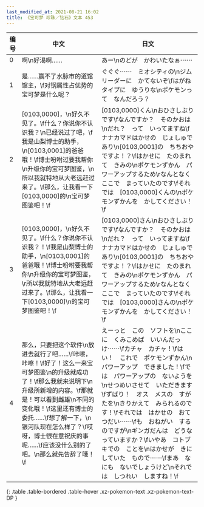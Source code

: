 ```yaml
---
last_modified_at: 2021-08-21 16:02
title: 《宝可梦 珍珠／钻石》文本 453
---
```

| 编号 | 中文 | 日文 |
| ---- | ---- | ---- |
| 0 | 啊\n好渴啊…… | あー\nのどが　かわいたなぁ⋯⋯ |
| 1 | 是……赢不了水脉市的道馆馆主，\f对钢属性占优势的宝可梦是什么呢？ | ぐぐぐ⋯⋯　ミオシティの\nジムリーダーに　かてないぞ\fはがねタイプに　ゆうりな\nポケモンって　なんだろう？ |
| 2 | [0103,0000]，\n好久不见了。\f什么？你说你不认识我？\n已经说过了吧，\f我是山梨博士的助手，\n[0103,0001]的爸爸哦！\f博士吩咐过要我帮你\n升级你的宝可梦图鉴，\n所以我就特地从大老远赶过来了。\f那么，让我看一下[0103,0000]的\n宝可梦图鉴吧！\f | [0103,0000]くん\nおひさしぶりです\fなんですか？　そのかおは\nだれ？　って　いってますね\fナナカマドはかせの　じょしゅであり\n[0103,0001]の　ちちおや　ですよ！？\fはかせに　たのまれて　きみの\nポケモンずかん　パワーアップするため\rなんとなく　ここで　まっていたのです\fそれでは　[0103,0000]くんの\nポケモンずかんを　かしてください！\f |
| 3 | [0103,0000]，\n好久不见了。\f什么？你说你不认识我？！\f我是山梨博士的助手，\n[0103,0001]的爸爸哦！\f博士吩咐要我帮你\n升级你的宝可梦图鉴，\r所以我就特地从大老远赶过来了。\f那么，让我看一下[0103,0000]\n的宝可梦图鉴吧！\f | [0103,0000]さん\nおひさしぶりです\fなんですか？　そのかおは\nだれ？　って　いってますね\fナナカマドはかせの　じょしゅであり\n[0103,0001]の　ちちおや　ですよ！？\fはかせに　たのまれて　きみの\nポケモンずかん　パワーアップするため\rなんとなく　ここで　まっていたのです\fそれでは　[0103,0000]さんの\nポケモンずかんを　かしてください！\f |
| 4 | 那么，只要把这个软件\n放进去就行了吧……\f咔嚓，咔嚓！\f好了！这么一来宝可梦图鉴\n的升级就成功了！\f那么我就来说明下\n升级所新增的内容。\f那就是！可以看到雌雄\n不同的变化哦！\f这里还有博士的委托……\f想了解一下，\n银河队现在怎么样了？\f哎呀，博士很在意祝庆的事呢……\f应该没什么别的了吧。\n那么就先告辞了哦！\f | えーっと　この　ソフトを\nここに　くみこめば　いいんだっけ⋯⋯\fカチャ　カチャ！\fはい！　これで　ポケモンずかん\nパワーアップ　できました！\fでは　パワーアップの　ないようを\nせつめいさせて　いただきます\fずばり！　オス　メスの　すがたを\nきりかえて　みられるのです！\fそれでは　はかせの　おてつだい⋯⋯\fも　おねがい　するのですが\nギンガだんは　どうなっていますか？\fいやあ　コトブキでの　ことを\nはかせが　きにしていた　もので⋯⋯\fまあ　なにも　ないでしょうけど\nそれでは　しつれい　しますね！\f |
{: .table .table-bordered .table-hover .xz-pokemon-text .xz-pokemon-text-DP }